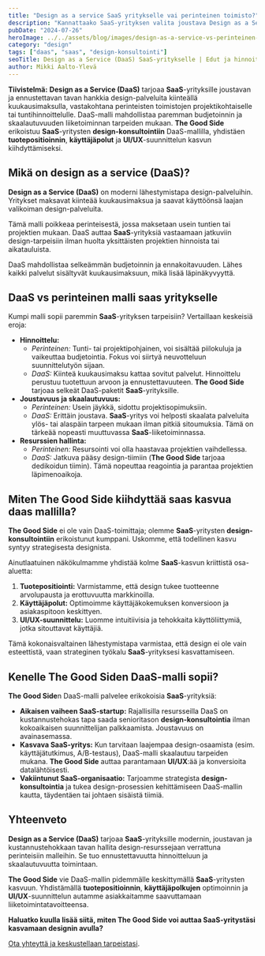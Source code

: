 ```yaml
---
title: "Design as a service SaaS yritykselle vai perinteinen toimisto?"
description: "Kannattaako SaaS-yrityksen valita joustava Design as a Service (DaaS) vai perinteinen design-toimisto? Vertailu ja The Good Side -ratkaisu."
pubDate: "2024-07-26"
heroImage: ../../assets/blog/images/design-as-a-service-vs-perinteinen-design-toiminta/featured.webp
category: "design"
tags: ["daas", "saas", "design-konsultointi"]
seoTitle: Design as a Service (DaaS) SaaS-yritykselle | Edut ja hinnoittelu
author: Mikki Aalto-Ylevä
---
```


**Tiivistelmä:** **Design as a Service (DaaS)** tarjoaa **SaaS**-yrityksille joustavan ja ennustettavan tavan hankkia design-palveluita kiinteällä kuukausimaksulla, vastakohtana perinteisten toimistojen projektikohtaiselle tai tuntihinnoittelulle. DaaS-malli mahdollistaa paremman budjetoinnin ja skaalautuvuuden liiketoiminnan tarpeiden mukaan. **The Good Side** erikoistuu **SaaS**-yritysten **design-konsultointiin** DaaS-mallilla, yhdistäen **tuotepositioinnin**, **käyttäjäpolut** ja **UI/UX**-suunnittelun kasvun kiihdyttämiseksi.

## Mikä on design as a service (DaaS)?

**Design as a Service (DaaS)** on moderni lähestymistapa design-palveluihin. Yritykset maksavat kiinteää kuukausimaksua ja saavat käyttöönsä laajan valikoiman design-palveluita.

Tämä malli poikkeaa perinteisestä, jossa maksetaan usein tuntien tai projektien mukaan. DaaS auttaa **SaaS**-yrityksiä vastaamaan jatkuviin design-tarpeisiin ilman huolta yksittäisten projektien hinnoista tai aikatauluista.

DaaS mahdollistaa selkeämmän budjetoinnin ja ennakoitavuuden. Lähes kaikki palvelut sisältyvät kuukausimaksuun, mikä lisää läpinäkyvyyttä.

## DaaS vs perinteinen malli saas yritykselle

Kumpi malli sopii paremmin **SaaS**-yrityksen tarpeisiin? Vertaillaan keskeisiä eroja:

*   **Hinnoittelu:**
    *   *Perinteinen:* Tunti- tai projektipohjainen, voi sisältää piilokuluja ja vaikeuttaa budjetointia. Fokus voi siirtyä neuvotteluun suunnittelutyön sijaan.
    *   *DaaS:* Kiinteä kuukausimaksu kattaa sovitut palvelut. Hinnoittelu perustuu tuotettuun arvoon ja ennustettavuuteen. **The Good Side** tarjoaa selkeät DaaS-paketit **SaaS**-yrityksille.
*   **Joustavuus ja skaalautuvuus:**
    *   *Perinteinen:* Usein jäykkä, sidottu projektisopimuksiin.
    *   *DaaS:* Erittäin joustava. **SaaS**-yritys voi helposti skaalata palveluita ylös- tai alaspäin tarpeen mukaan ilman pitkiä sitoumuksia. Tämä on tärkeää nopeasti muuttuvassa **SaaS**-liiketoiminnassa.
*   **Resurssien hallinta:**
    *   *Perinteinen:* Resursointi voi olla haastavaa projektien vaihdellessa.
    *   *DaaS:* Jatkuva pääsy design-tiimiin (**The Good Side** tarjoaa dedikoidun tiimin). Tämä nopeuttaa reagointia ja parantaa projektien läpimenoaikoja.

## Miten The Good Side kiihdyttää saas kasvua daas mallilla?

**The Good Side** ei ole vain DaaS-toimittaja; olemme **SaaS**-yritysten **design-konsultointiin** erikoistunut kumppani. Uskomme, että todellinen kasvu syntyy strategisesta designista.

Ainutlaatuinen näkökulmamme yhdistää kolme **SaaS**-kasvun kriittistä osa-aluetta:

1.  **Tuotepositiointi:** Varmistamme, että design tukee tuotteenne arvolupausta ja erottuvuutta markkinoilla.
2.  **Käyttäjäpolut:** Optimoimme käyttäjäkokemuksen konversioon ja asiakaspitoon keskittyen.
3.  **UI/UX-suunnittelu:** Luomme intuitiivisia ja tehokkaita käyttöliittymiä, jotka sitouttavat käyttäjiä.

Tämä kokonaisvaltainen lähestymistapa varmistaa, että design ei ole vain esteettistä, vaan strateginen työkalu **SaaS**-yrityksesi kasvattamiseen.

## Kenelle The Good Siden DaaS-malli sopii?

**The Good Side**n DaaS-malli palvelee erikokoisia **SaaS**-yrityksiä:

*   **Aikaisen vaiheen SaaS-startup:** Rajallisilla resursseilla DaaS on kustannustehokas tapa saada senioritason **design-konsultointia** ilman kokoaikaisen suunnittelijan palkkaamista. Joustavuus on avainasemassa.
*   **Kasvava SaaS-yritys:** Kun tarvitaan laajempaa design-osaamista (esim. käyttäjätutkimus, A/B-testaus), DaaS-malli skaalautuu tarpeiden mukana. **The Good Side** auttaa parantamaan **UI/UX**:ää ja konversioita datalähtöisesti.
*   **Vakiintunut SaaS-organisaatio:** Tarjoamme strategista **design-konsultointia** ja tukea design-prosessien kehittämiseen DaaS-mallin kautta, täydentäen tai johtaen sisäistä tiimiä.

## Yhteenveto

**Design as a Service (DaaS)** tarjoaa **SaaS**-yrityksille modernin, joustavan ja kustannustehokkaan tavan hallita design-resurssejaan verrattuna perinteisiin malleihin. Se tuo ennustettavuutta hinnoitteluun ja skaalautuvuutta toimintaan.

**The Good Side** vie DaaS-mallin pidemmälle keskittymällä **SaaS**-yritysten kasvuun. Yhdistämällä **tuotepositioinnin**, **käyttäjäpolkujen** optimoinnin ja **UI/UX**-suunnittelun autamme asiakkaitamme saavuttamaan liiketoimintatavoitteensa.

**Haluatko kuulla lisää siitä, miten The Good Side voi auttaa SaaS-yritystäsi kasvamaan designin avulla?**

[Ota yhteyttä ja keskustellaan tarpeistasi](/[locale]/contact/).